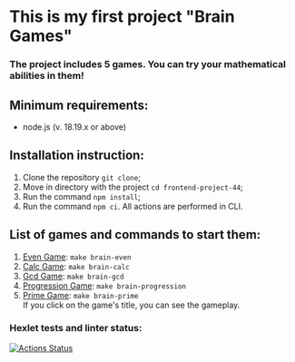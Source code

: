 # This is my first project "Brain Games"
### The project includes 5 games. You can try your mathematical abilities in them!

## Minimum requirements:
* node.js (v. 18.19.x or above)

## Installation instruction:
1. Clone the repository `git clone`;
2. Move in directory with the project `cd frontend-project-44`;
3. Run the command `npm install`;
4. Run the command `npm ci`. 
All actions are performed in CLI. 

## List of games and commands to start them:
1. [Even Game](https://asciinema.org/a/ybT8QF45qjsb2D8tK2s9g8y6M): `make brain-even`
2. [Calc Game](https://asciinema.org/a/ybT8QF45qjsb2D8tK2s9g8y6M): `make brain-calc`
3. [Gcd Game](https://asciinema.org/a/Arzw3PE2b1LDcdILmfxMgHlje): `make brain-gcd`
4. [Progression Game](https://asciinema.org/a/Kvx6ISksMyY8Pb8UmohJpqubG): `make brain-progression`
5. [Prime Game](https://asciinema.org/a/DDr7ke9WWcbm8zSIB4vWbI80X): `make brain-prime`  
If you click on the game's title, you can see the gameplay.

### Hexlet tests and linter status:
[![Actions Status](https://github.com/MeJlukc/frontend-project-44/actions/workflows/hexlet-check.yml/badge.svg)](https://github.com/MeJlukc/frontend-project-44/actions)

